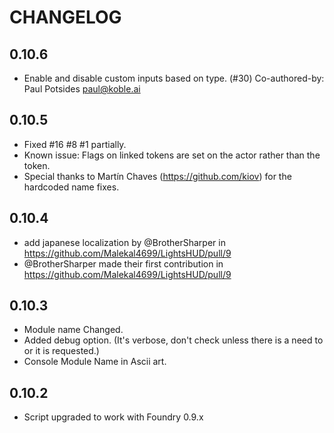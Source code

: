 CHANGELOG
===================================

## 0.10.6
* Enable and disable custom inputs based on type. (#30) Co-authored-by: Paul Potsides <paul@koble.ai>

## 0.10.5
* Fixed #16 #8 #1 partially. 
* Known issue: Flags on linked tokens are set on the actor rather than the token.
* Special thanks to Martín Chaves (https://github.com/kiov) for the hardcoded name fixes.

## 0.10.4
* add japanese localization by @BrotherSharper in https://github.com/Malekal4699/LightsHUD/pull/9
* @BrotherSharper made their first contribution in https://github.com/Malekal4699/LightsHUD/pull/9

## 0.10.3
* Module name Changed.
* Added debug option. (It's verbose, don't check unless there is a need to or it is requested.)
* Console Module Name in Ascii art.

## 0.10.2
* Script upgraded to work with Foundry 0.9.x


